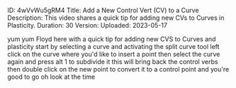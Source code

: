 ID: 4wVvWu5gRM4
Title: Add a New Control Vert (CV) to a Curve
Description: This video shares a quick tip for adding new CVs to Curves in Plasticity.
Duration: 30
Version: 
Uploaded: 2023-05-17

yum yum Floyd here with a quick tip for
adding new CVS to Curves and plasticity
start by selecting a curve and
activating the split curve tool left
click on the curve where you'd like to
insert a point then select the curve
again and press alt 1 to subdivide it
this will bring back the control verbs
then double click on the new point to
convert it to a control point and you're
good to go oh look at the time
